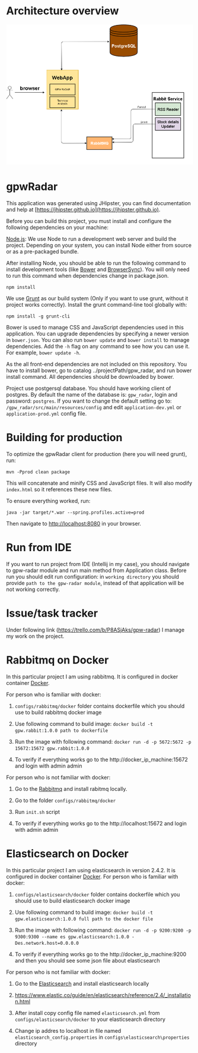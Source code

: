 # Architecture overview
![alt tag](https://github.com/MateuszPu/gpw_radar/blob/dev/architecture.png)

# gpwRadar
This application was generated using JHipster, you can find documentation and help at [https://jhipster.github.io](https://jhipster.github.io).

Before you can build this project, you must install and configure the following dependencies on your machine:

[Node.js][]: We use Node to run a development web server and build the project.
   Depending on your system, you can install Node either from source or as a pre-packaged bundle.

After installing Node, you should be able to run the following command to install development tools (like
[Bower][] and [BrowserSync][]). You will only need to run this command when dependencies change in package.json.

    npm install

We use [Grunt][] as our build system (Only if you want to use grunt, without it project works correctly). Install the grunt command-line tool globally with:

    npm install -g grunt-cli

Bower is used to manage CSS and JavaScript dependencies used in this application. You can upgrade dependencies by
specifying a newer version in `bower.json`. You can also run `bower update` and `bower install` to manage dependencies.
Add the `-h` flag on any command to see how you can use it. For example, `bower update -h`.

As the all front-end dependencies are not included on this repository. You have to install bower, go to catalog ../projectPath/gpw_radar, and run bower install command.
All dependencies should be downloaded by bower.

Project use postgersql database. You should have working client of postgres. By default the name of the database is: `gpw_radar`, login and password: `postgres`.
If you want to change the default setting go to: `/gpw_radar/src/main/resources/config` and edit `application-dev.yml` or `application-prod.yml` config file.

# Building for production

To optimize the gpwRadar client for production (here you will need grunt), run:

    mvn -Pprod clean package

This will concatenate and minify CSS and JavaScript files. It will also modify `index.html` so it references
these new files.

To ensure everything worked, run:

    java -jar target/*.war --spring.profiles.active=prod

Then navigate to [http://localhost:8080](http://localhost:8080) in your browser.

# Run from IDE

If you want to run project from IDE (Intellij in my case), you should navigate to gpw-radar module and run main method from Application class.
Before run you should edit run configuration: in `working directory` you should provide `path to the gpw-radar module`, instead of that application will be not working correctly.

# Issue/task tracker
Under following link (https://trello.com/b/P8ASjAks/gpw-radar) I manage my work on the project.

# Rabbitmq on Docker
In this particular project I am using rabbitmq. It is configured in docker container [Docker][].

 For person who is familiar with docker:

 1) `configs/rabbitmq/docker` folder contains dockerfile which you should use to build rabbitmq docker image

 2) Use following command to build image:  `docker build -t gpw.rabbit:1.0.0 path to dockerfile`

 3) Run the image with following command: `docker run -d -p 5672:5672 -p 15672:15672 gpw.rabbit:1.0.0`

 4) To verify if everything works go to the http://docker_ip_machine:15672 and login with admin admin

 For person who is not familiar with docker:

 1) Go to the [Rabbitmq][] and install rabitmq locally.

 2) Go to the folder `configs/rabbitmq/docker`

 3) Run `init.sh` script

 5) To verify if everything works go to the http://localhost:15672 and login with admin admin

# Elasticsearch on Docker
 In this particular project I am using elasticsearch in version 2.4.2. It is configured in docker container [Docker][].
 For person who is familiar with docker:

 1) `configs/elasticsearch/docker` folder contains dockerfile which you should use to build elasticsearch docker image

 2) Use following command to build image:  `docker build -t gpw.elasticsearch:1.0.0 full path to the docker file`

 3) Run the image with following command: `docker run -d -p 9200:9200 -p 9300:9300 --name es gpw.elasticsearch:1.0.0 -Des.network.host=0.0.0.0`

 4) To verify if everything works go to the http://docker_ip_machine:9200 and then you should see some json file about elasticsearch

 For person who is not familiar with docker:

 1) Go to the [Elasticsearch][] and install elasticsearch locally

 2) https://www.elastic.co/guide/en/elasticsearch/reference/2.4/_installation.html

 3) After install copy config file named `elasticsearch.yml` from `configs/elasticsearch/docker` to your elasticsearch directory

 4) Change ip addres to localhost in file named `elasticsearch_config.properties` in `configs\elasticsearch\properties` directory

[JHipster]: https://jhipster.github.io/
[Node.js]: https://nodejs.org/
[Bower]: http://bower.io/
[Grunt]: http://gruntjs.com/
[BrowserSync]: http://www.browsersync.io/
[Karma]: http://karma-runner.github.io/
[Jasmine]: http://jasmine.github.io/2.0/introduction.html
[Protractor]: https://angular.github.io/protractor/
[Docker]: https://docs.docker.com/
[Rabbitmq]: http://www.rabbitmq.com/download.html
[Elasticsearch]: https://www.elastic.co/downloads/elasticsearch
